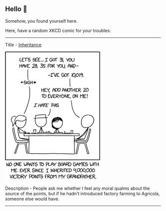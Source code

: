 ## Hello 👀

Somehow, you found yourself here.

Here, have a random XKCD comic for your troubles:

-----------------------------------

Title - [Inheritance](https://xkcd.com/2468)

![Inheritance](./random_comic.png)

Description - People ask me whether I feel any moral qualms about the source of the points, but if he hadn't introduced factory farming to Agricola, someone else would have.

-----------------------------------